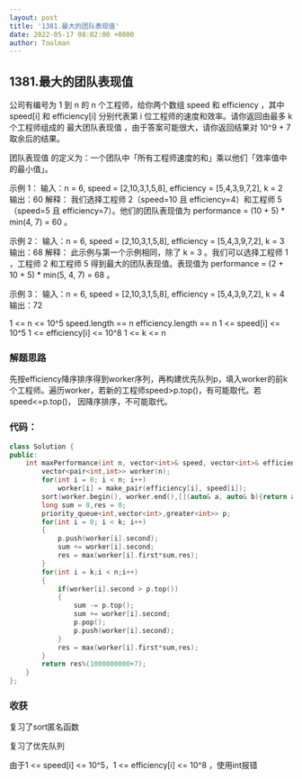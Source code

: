 ```yaml
---
layout: post
title: '1381.最大的团队表现值'
date: 2022-05-17 08:02:00 +0800
author: Toolman
---
```

##  1381.最大的团队表现值

公司有编号为 1 到 n 的 n 个工程师，给你两个数组 speed 和 efficiency ，其中 speed[i] 和 efficiency[i] 分别代表第 i 位工程师的速度和效率。请你返回由最多 k 个工程师组成的 最大团队表现值 ，由于答案可能很大，请你返回结果对 10^9 + 7 取余后的结果。

团队表现值 的定义为：一个团队中「所有工程师速度的和」乘以他们「效率值中的最小值」。

示例 1：
输入：n = 6, speed = [2,10,3,1,5,8], efficiency = [5,4,3,9,7,2], k = 2
输出：60
解释：
我们选择工程师 2（speed=10 且 efficiency=4）和工程师 5（speed=5 且 efficiency=7）。他们的团队表现值为 performance = (10 + 5) * min(4, 7) = 60 。

示例 2：
输入：n = 6, speed = [2,10,3,1,5,8], efficiency = [5,4,3,9,7,2], k = 3
输出：68
解释：
此示例与第一个示例相同，除了 k = 3 。我们可以选择工程师 1 ，工程师 2 和工程师 5 得到最大的团队表现值。表现值为 performance = (2 + 10 + 5) * min(5, 4, 7) = 68 。

示例 3：
输入：n = 6, speed = [2,10,3,1,5,8], efficiency = [5,4,3,9,7,2], k = 4
输出：72

1 <= n <= 10^5
speed.length == n
efficiency.length == n
1 <= speed[i] <= 10^5
1 <= efficiency[i] <= 10^8
1 <= k <= n

### 解题思路

先按efficiency降序排序得到worker序列，再构建优先队列p，填入worker的前k个工程师。遍历worker，若新的工程师speed>p.top()，有可能取代。若speed<=p.top()， 因降序排序，不可能取代。



### 代码：

```c++
class Solution {
public:
    int maxPerformance(int n, vector<int>& speed, vector<int>& efficiency, int k) {
        vector<pair<int,int>> worker(n);
        for(int i = 0; i < n; i++)
            worker[i] = make_pair(efficiency[i], speed[i]);
        sort(worker.begin(), worker.end(),[](auto& a, auto& b){return a.first > b.first;});
        long sum = 0,res = 0;
        priority_queue<int,vector<int>,greater<int>> p;
        for(int i = 0; i < k; i++)
        {
            p.push(worker[i].second);
            sum += worker[i].second;
            res = max(worker[i].first*sum,res);
        }
        for(int i = k;i < n;i++)
        {
            if(worker[i].second > p.top())
            {
                sum -= p.top();
                sum += worker[i].second;
                p.pop();
                p.push(worker[i].second);
            }
            res = max(worker[i].first*sum,res);
        }
        return res%(1000000000+7);
    }
};
```



### 收获

复习了sort匿名函数

复习了优先队列

由于1 <= speed[i] <= 10^5，1 <= efficiency[i] <= 10^8 ，使用int报错



